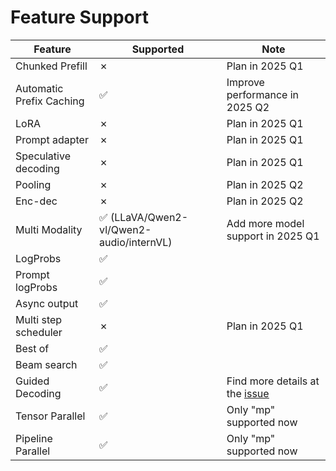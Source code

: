 # Feature Support

| Feature | Supported | Note |
|---------|-----------|------|
| Chunked Prefill | ✗ | Plan in 2025 Q1 |
| Automatic Prefix Caching | ✅ | Improve performance in 2025 Q2 |
| LoRA | ✗ | Plan in 2025 Q1 |
| Prompt adapter | ✗ | Plan in 2025 Q1 |
| Speculative decoding | ✗ | Plan in 2025 Q1 |
| Pooling | ✗ | Plan in 2025 Q2 |
| Enc-dec | ✗ | Plan in 2025 Q2 |
| Multi Modality | ✅ (LLaVA/Qwen2-vl/Qwen2-audio/internVL)| Add more model support in 2025 Q1 |
| LogProbs | ✅ ||
| Prompt logProbs | ✅ ||
| Async output | ✅ ||
| Multi step scheduler | ✗ | Plan in 2025 Q1 |
| Best of | ✅ ||
| Beam search | ✅ ||
| Guided Decoding | ✅ | Find more details at the [<u>issue</u>](https://github.com/vllm-project/vllm-ascend/issues/177) |
| Tensor Parallel | ✅ | Only "mp" supported now |
| Pipeline Parallel | ✅ | Only "mp" supported now |

